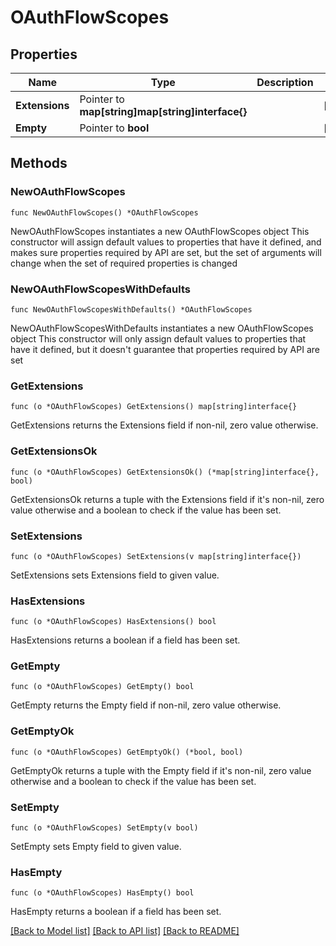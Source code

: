 # OAuthFlowScopes

## Properties

Name | Type | Description | Notes
------------ | ------------- | ------------- | -------------
**Extensions** | Pointer to **map[string]map[string]interface{}** |  | [optional] 
**Empty** | Pointer to **bool** |  | [optional] 

## Methods

### NewOAuthFlowScopes

`func NewOAuthFlowScopes() *OAuthFlowScopes`

NewOAuthFlowScopes instantiates a new OAuthFlowScopes object
This constructor will assign default values to properties that have it defined,
and makes sure properties required by API are set, but the set of arguments
will change when the set of required properties is changed

### NewOAuthFlowScopesWithDefaults

`func NewOAuthFlowScopesWithDefaults() *OAuthFlowScopes`

NewOAuthFlowScopesWithDefaults instantiates a new OAuthFlowScopes object
This constructor will only assign default values to properties that have it defined,
but it doesn't guarantee that properties required by API are set

### GetExtensions

`func (o *OAuthFlowScopes) GetExtensions() map[string]interface{}`

GetExtensions returns the Extensions field if non-nil, zero value otherwise.

### GetExtensionsOk

`func (o *OAuthFlowScopes) GetExtensionsOk() (*map[string]interface{}, bool)`

GetExtensionsOk returns a tuple with the Extensions field if it's non-nil, zero value otherwise
and a boolean to check if the value has been set.

### SetExtensions

`func (o *OAuthFlowScopes) SetExtensions(v map[string]interface{})`

SetExtensions sets Extensions field to given value.

### HasExtensions

`func (o *OAuthFlowScopes) HasExtensions() bool`

HasExtensions returns a boolean if a field has been set.

### GetEmpty

`func (o *OAuthFlowScopes) GetEmpty() bool`

GetEmpty returns the Empty field if non-nil, zero value otherwise.

### GetEmptyOk

`func (o *OAuthFlowScopes) GetEmptyOk() (*bool, bool)`

GetEmptyOk returns a tuple with the Empty field if it's non-nil, zero value otherwise
and a boolean to check if the value has been set.

### SetEmpty

`func (o *OAuthFlowScopes) SetEmpty(v bool)`

SetEmpty sets Empty field to given value.

### HasEmpty

`func (o *OAuthFlowScopes) HasEmpty() bool`

HasEmpty returns a boolean if a field has been set.


[[Back to Model list]](../README.md#documentation-for-models) [[Back to API list]](../README.md#documentation-for-api-endpoints) [[Back to README]](../README.md)


